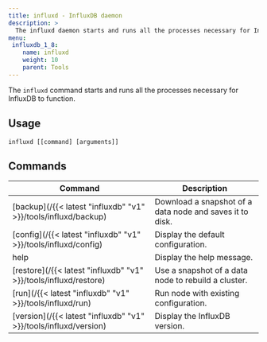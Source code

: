 ```yaml
---
title: influxd - InfluxDB daemon
description: >
  The influxd daemon starts and runs all the processes necessary for InfluxDB to function.
menu:
 influxdb_1_8:
    name: influxd
    weight: 10
    parent: Tools
---
```


The `influxd` command starts and runs all the processes necessary for InfluxDB to function.

## Usage

```
influxd [[command] [arguments]]
```

## Commands
| Command                                               | Description                                              |
|-------------------------------------------------------|----------------------------------------------------------|
| [backup](/{{< latest "influxdb" "v1" >}}/tools/influxd/backup)   | Download a snapshot of a data node and saves it to disk. |
| [config](/{{< latest "influxdb" "v1" >}}/tools/influxd/config)   | Display the default configuration.                       |
| help                                                  | Display the help message.                                |
| [restore](/{{< latest "influxdb" "v1" >}}/tools/influxd/restore) | Use a snapshot of a data node to rebuild a cluster.      |
| [run](/{{< latest "influxdb" "v1" >}}/tools/influxd/run)         | Run node with existing configuration.                    |
| [version](/{{< latest "influxdb" "v1" >}}/tools/influxd/version) | Display the InfluxDB version.                            |
